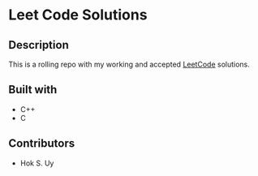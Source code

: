 # Leet Code Solutions
## Description
This is a rolling repo with my working and accepted [LeetCode](https://leetcode.com) solutions.

## Built with
- C++
- C

## Contributors
- Hok S. Uy
